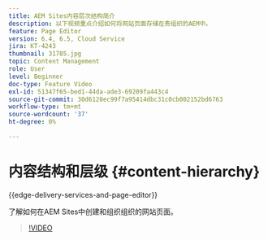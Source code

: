 ```yaml
---
title: AEM Sites内容层次结构简介
description: 以下视频重点介绍如何将网站页面存储在贵组织的AEM中。
feature: Page Editor
version: 6.4, 6.5, Cloud Service
jira: KT-4243
thumbnail: 31785.jpg
topic: Content Management
role: User
level: Beginner
doc-type: Feature Video
exl-id: 51347f65-bed1-44da-ade3-69209fa443c4
source-git-commit: 30d6120ec99f7a95414dbc31c0cb002152bd6763
workflow-type: tm+mt
source-wordcount: '37'
ht-degree: 0%

---
```


# 内容结构和层级 {#content-hierarchy}

{{edge-delivery-services-and-page-editor}}

了解如何在AEM Sites中创建和组织组织的网站页面。

>[!VIDEO](https://video.tv.adobe.com/v/31785?quality=12&learn=on)
